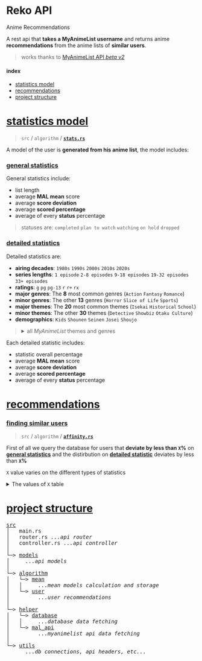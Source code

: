 # Reko API
Anime Recommendations

A rest api that **takes a MyAnimeList username** and returns anime **recommendations** from the anime lists of **similar users**.

> works thanks to [MyAnimeList API *beta v2*](https://myanimelist.net/apiconfig/references/api/v2)

#### index
* [statistics model](#statistics-model)
* [recommendations](#recommendations)
* [project structure](#project-structure)

# [statistics model](#statistics-model)
> `src` / `algorithm` / [**`stats.rs`**](src/algorithm/model/stats.rs)

A model of the user is **generated from his anime list**, the model includes:

### [general statistics](#general-statistics)

General statistics include:
* list length
* average **MAL mean** score
* average **score deviation**
* average **scored percentage**
* average of every **status** percentage

> statuses are: `completed` `plan to watch` `watching` `on hold` `dropped`

### [detailed statistics](#detailed-statistics)

Detailed statistics are:
* **airing decades**: `1980s` `1990s` `2000s` `2010s` `2020s`
* **series lengths**: `1 episode` `2-8 episodes` `9-18 episodes` `19-32 episodes` `33+ episodes`
* **ratings**: `g` `pg` `pg-13` `r` `r+` `rx`
* **major genres**: The **8** most common genres (`Action` `Fantasy` `Romance`)
* **minor genres**: The other **13** genres (`Horror` `Slice of Life` `Sports`)
* **major themes**: The **20** most common themes (`Isekai` `Historical` `School`)
* **minor themes**: The other **30** themes (`Detective` `Showbiz` `Otaku Culture`)
* **demographics**: `Kids` `Shounen` `Seinen` `Josei` `Shoujo`

<blockquote><details><summary>all <i>MyAnimeList</i> themes and genres</summary>

#### MAJOR Genres
[**`Action`**](/) `Fantasy` `Romance`

#### minor Genres
`Horror` `Slice of Life` `Sports`

#### MAJOR Themes
`Isekai` `Historical` `School`

#### minor Themes
`Detective` `Showbiz` `Otaku Culture`

<br>

*buttons link to respective MyAnimeList genre/theme page*
</details></blockquote>


Each detailed statistic includes:
* statistic overall percentage
* average **MAL mean** score
* average **score deviation**
* average **scored percentage**
* average of every **status** percentage

# [recommendations](#recommendations)

### [finding similar users](#finding-similar-users)
> `src` / `algorithm` / [**`affinity.rs`**](src/algorithm/model/affinity.rs)

First of all we query the database for users that **deviate by less than `X`%** on **[general statistics](#general-statistics)** and the distirbution on **[detailed statistic](#detailed-statistics)** deviates by less than **`X`%**

`X` value varies on the different types of statistics
<details><summary>The values of <code>X</code> table</summary>

| value of `X`   | perc | mean score | score dev | scored perc | completed | plan to watch | watching | on hold | dropped |
|----------------|------|------------|-----------|-------------|-----------|---------------|----------|---------|---------|
| general        |      | 1c         | 2c        | 2c          | 2c        | 3c            | 3c       | 3c      | 3c      |
| airing decades | 2c   | 2c         | 4c        | 4c          | 6c        | 8c            | 8c       | 8c      | 6c      |
| series length  | 2c   | 2c         | 4c        | 4c          | 6c        | 8c            | 8c       | 8c      | 6c      |
| ratings        | 2c   | 2c         | 4c        | 4c          | 6c        | 8c            | 8c       | 8c      | 6c      |
| major genres   | 2c   | 2c         | 4c        | 4c          | 6c        | 8c            | 8c       | 8c      | 6c      |
| minor genres   | 2c   | 2c         | 4c        | 4c          | 6c        | 8c            | 8c       | 8c      | 6c      |
| major themes   | 2c   | 2c         | 4c        | 4c          | 6c        | 8c            | 8c       | 8c      | 6c      |
| minor themes   | 2c   | 2c         | 4c        | 4c          | 6c        | 8c            | 8c       | 8c      | 6c      |
| demographics   | 2c   | 2c         | 4c        | 4c          | 6c        | 8c            | 8c       | 8c      | 6c      |

with **`c`** = **500,000** / **number of users** in the database
</details>

# [project structure](#project-structure)

<pre>
<a href="src/">src</a>
│   main.rs
│   router.rs <i>...api router</i>
│   controller.rs <i>...api controller</i>
│
└─> <a href="src/models">models</a>
│     <i>...api models</i>
│
└─> <a href="src/algorithm">algorithm</a>
│   └─> <a href="src/algorithm/mean">mean</a>
│   │     <i>...mean models calculation and storage</i>
│   └─> <a href="src/algorithm/user">user</a>
│         <i>...user recommendations</i>
│
└─> <a href="src/helper">helper</a>
│   └─> <a href="src/helper/database">database</a>
│   │     <i>...database data fetching</i>
│   └─> <a href="src/helper/mal_api">mal_api</a>
│         <i>...myanimelist api data fetching</i>
│
└─> <a href="src/utils">utils</a>
      <i>...db connections, api headers, etc...</i>
</pre>

